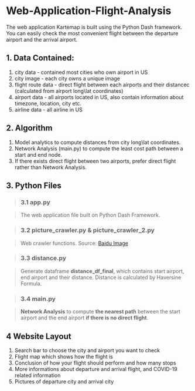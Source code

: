 # Web-Application-Flight-Analysis
 
The web application Kartemap is built using the Python Dash framework. You can easily check the most convenient flight between the departure airport and the arrival airport. 
    
        
            
            

## 1. Data Contained:

1. city data - contained most cities who own airport in US
2. city image - each city owns a unique image
3. flight route data - direct flight between each airports and their distancec (calculated from airport long\lat coordinates)
4. airport data - all airports located in US, also contain information about timezone, location, city etc.
5. airline data - all airline in US
    
        
        

## 2. Algorithm

1. Model analytics to compute distances from city long\lat coordinates.
2. Network Analysis (main.py) to compute the least cost path between a start and end node.
3. If there exists direct flight between two airports, prefer direct flight rather than Network Analysis.
    
        
        
## 3. Python Files

> ### 3.1 app.py

> The web application file built on Python Dash Framework.    
    
    

> ### 3.2 picture_crawler.py & picture_crawler_2.py

> Web crawler functions. Source: [Baidu Image](https://image.baidu.com/)     


> ### 3.3 distance.py

> Generate dataframe **distance_df_final**, which contains start airport, end airport and their distance.
Distance is calculated by Haversine Formula.    


> ### 3.4 main.py

> **Network Analysis** to compute **the nearest path** between the start airport and the end airport **if there is no direct flight**.     

    
        
        


## 4 Website Layout

1. Search bar to choose the city and airport you want to check
2. Flight map which shows how the flight is 
3. Conclusion of how your flight should perform and how many stops
4. More informations about departure and arrival flight, and COVID-19 related information
5. Pictures of departure city and arrival city
